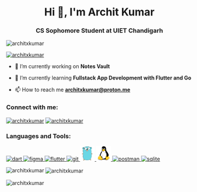 <h1 align="center">Hi 👋, I'm Archit Kumar</h1>
<h3 align="center">CS Sophomore Student at UIET Chandigarh</h3>

<p align="left"> <img src="https://komarev.com/ghpvc/?username=architxkumar&label=Profile%20views&color=0e75b6&style=flat" alt="architxkumar" /> </p>

<p align="left"> <a href="https://github.com/ryo-ma/github-profile-trophy"><img src="https://github-profile-trophy.vercel.app/?username=architxkumar" alt="architxkumar" /></a> </p>

- 🔭 I’m currently working on **Notes Vault**

- 🌱 I’m currently learning **Fullstack App Development with Flutter and Go**

- 📫 How to reach me **architxkumar@proton.me**

<h3 align="left">Connect with me:</h3>
<p align="left">
<a href="https://twitter.com/architxkumar" target="blank"><img align="center" src="https://raw.githubusercontent.com/rahuldkjain/github-profile-readme-generator/master/src/images/icons/Social/twitter.svg" alt="architxkumar" height="30" width="40" /></a>
<a href="https://linkedin.com/in/architxkumar" target="blank"><img align="center" src="https://raw.githubusercontent.com/rahuldkjain/github-profile-readme-generator/master/src/images/icons/Social/linked-in-alt.svg" alt="architxkumar" height="30" width="40" /></a>
</p>

<h3 align="left">Languages and Tools:</h3>
<p align="left"> <a href="https://dart.dev" target="_blank" rel="noreferrer"> <img src="https://www.vectorlogo.zone/logos/dartlang/dartlang-icon.svg" alt="dart" width="40" height="40"/> </a> <a href="https://www.figma.com/" target="_blank" rel="noreferrer"> <img src="https://www.vectorlogo.zone/logos/figma/figma-icon.svg" alt="figma" width="40" height="40"/> </a> <a href="https://flutter.dev" target="_blank" rel="noreferrer"> <img src="https://www.vectorlogo.zone/logos/flutterio/flutterio-icon.svg" alt="flutter" width="40" height="40"/> </a> <a href="https://git-scm.com/" target="_blank" rel="noreferrer"> <img src="https://www.vectorlogo.zone/logos/git-scm/git-scm-icon.svg" alt="git" width="40" height="40"/> </a> <a href="https://golang.org" target="_blank" rel="noreferrer"> <img src="https://raw.githubusercontent.com/devicons/devicon/master/icons/go/go-original.svg" alt="go" width="40" height="40"/> </a> <a href="https://www.linux.org/" target="_blank" rel="noreferrer"> <img src="https://raw.githubusercontent.com/devicons/devicon/master/icons/linux/linux-original.svg" alt="linux" width="40" height="40"/> </a> <a href="https://postman.com" target="_blank" rel="noreferrer"> <img src="https://www.vectorlogo.zone/logos/getpostman/getpostman-icon.svg" alt="postman" width="40" height="40"/> </a> <a href="https://www.sqlite.org/" target="_blank" rel="noreferrer"> <img src="https://www.vectorlogo.zone/logos/sqlite/sqlite-icon.svg" alt="sqlite" width="40" height="40"/> </a> </p>

<p><img align="left" src="https://github-readme-stats.vercel.app/api/top-langs?username=architxkumar&show_icons=true&locale=en&layout=compact" alt="architxkumar" /></p>

<p>&nbsp;<img align="center" src="https://github-readme-stats.vercel.app/api?username=architxkumar&show_icons=true&locale=en" alt="architxkumar" /></p>

<p><img align="center" src="https://github-readme-streak-stats.herokuapp.com/?user=architxkumar&" alt="architxkumar" /></p>
